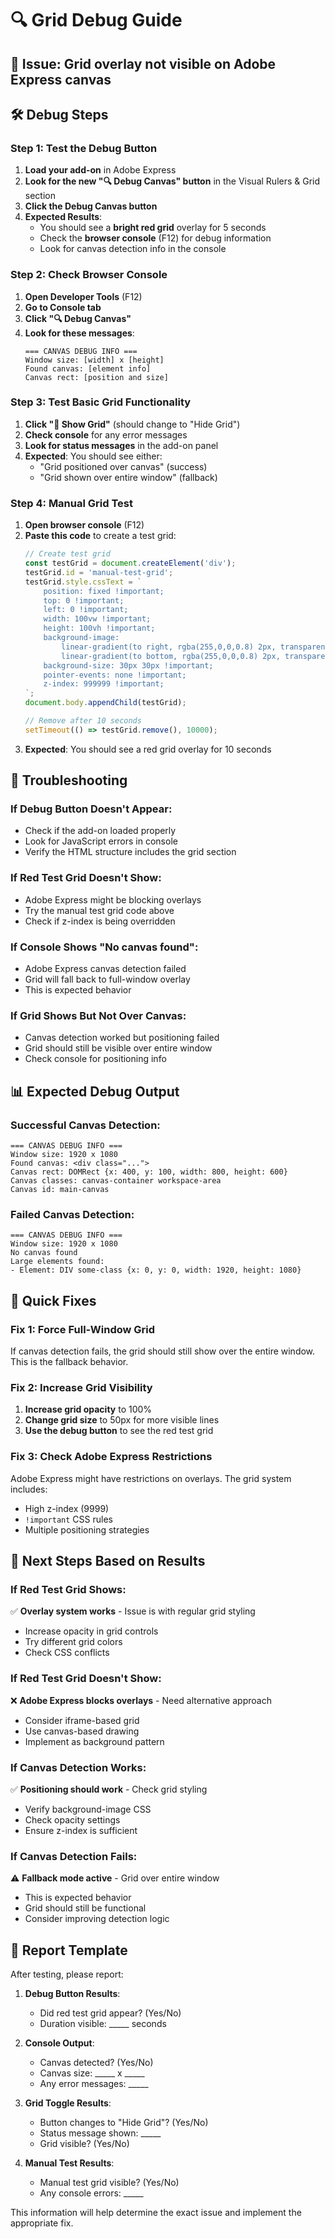 # 🔍 Grid Debug Guide

## 🚨 **Issue**: Grid overlay not visible on Adobe Express canvas

## 🛠️ **Debug Steps**

### **Step 1: Test the Debug Button**
1. **Load your add-on** in Adobe Express
2. **Look for the new "🔍 Debug Canvas" button** in the Visual Rulers & Grid section
3. **Click the Debug Canvas button**
4. **Expected Results**:
   - You should see a **bright red grid** overlay for 5 seconds
   - Check the **browser console** (F12) for debug information
   - Look for canvas detection info in the console

### **Step 2: Check Browser Console**
1. **Open Developer Tools** (F12)
2. **Go to Console tab**
3. **Click "🔍 Debug Canvas"**
4. **Look for these messages**:
   ```
   === CANVAS DEBUG INFO ===
   Window size: [width] x [height]
   Found canvas: [element info]
   Canvas rect: [position and size]
   ```

### **Step 3: Test Basic Grid Functionality**
1. **Click "🔲 Show Grid"** (should change to "Hide Grid")
2. **Check console** for any error messages
3. **Look for status messages** in the add-on panel
4. **Expected**: You should see either:
   - "Grid positioned over canvas" (success)
   - "Grid shown over entire window" (fallback)

### **Step 4: Manual Grid Test**
1. **Open browser console** (F12)
2. **Paste this code** to create a test grid:
   ```javascript
   // Create test grid
   const testGrid = document.createElement('div');
   testGrid.id = 'manual-test-grid';
   testGrid.style.cssText = `
       position: fixed !important;
       top: 0 !important;
       left: 0 !important;
       width: 100vw !important;
       height: 100vh !important;
       background-image: 
           linear-gradient(to right, rgba(255,0,0,0.8) 2px, transparent 2px),
           linear-gradient(to bottom, rgba(255,0,0,0.8) 2px, transparent 2px) !important;
       background-size: 30px 30px !important;
       pointer-events: none !important;
       z-index: 999999 !important;
   `;
   document.body.appendChild(testGrid);
   
   // Remove after 10 seconds
   setTimeout(() => testGrid.remove(), 10000);
   ```
3. **Expected**: You should see a red grid overlay for 10 seconds

## 🔧 **Troubleshooting**

### **If Debug Button Doesn't Appear**:
- Check if the add-on loaded properly
- Look for JavaScript errors in console
- Verify the HTML structure includes the grid section

### **If Red Test Grid Doesn't Show**:
- Adobe Express might be blocking overlays
- Try the manual test grid code above
- Check if z-index is being overridden

### **If Console Shows "No canvas found"**:
- Adobe Express canvas detection failed
- Grid will fall back to full-window overlay
- This is expected behavior

### **If Grid Shows But Not Over Canvas**:
- Canvas detection worked but positioning failed
- Grid should still be visible over entire window
- Check console for positioning info

## 📊 **Expected Debug Output**

### **Successful Canvas Detection**:
```
=== CANVAS DEBUG INFO ===
Window size: 1920 x 1080
Found canvas: <div class="...">
Canvas rect: DOMRect {x: 400, y: 100, width: 800, height: 600}
Canvas classes: canvas-container workspace-area
Canvas id: main-canvas
```

### **Failed Canvas Detection**:
```
=== CANVAS DEBUG INFO ===
Window size: 1920 x 1080
No canvas found
Large elements found:
- Element: DIV some-class {x: 0, y: 0, width: 1920, height: 1080}
```

## 🎯 **Quick Fixes**

### **Fix 1: Force Full-Window Grid**
If canvas detection fails, the grid should still show over the entire window. This is the fallback behavior.

### **Fix 2: Increase Grid Visibility**
1. **Increase grid opacity** to 100%
2. **Change grid size** to 50px for more visible lines
3. **Use the debug button** to see the red test grid

### **Fix 3: Check Adobe Express Restrictions**
Adobe Express might have restrictions on overlays. The grid system includes:
- High z-index (9999)
- `!important` CSS rules
- Multiple positioning strategies

## 🚀 **Next Steps Based on Results**

### **If Red Test Grid Shows**:
✅ **Overlay system works** - Issue is with regular grid styling
- Increase opacity in grid controls
- Try different grid colors
- Check CSS conflicts

### **If Red Test Grid Doesn't Show**:
❌ **Adobe Express blocks overlays** - Need alternative approach
- Consider iframe-based grid
- Use canvas-based drawing
- Implement as background pattern

### **If Canvas Detection Works**:
✅ **Positioning should work** - Check grid styling
- Verify background-image CSS
- Check opacity settings
- Ensure z-index is sufficient

### **If Canvas Detection Fails**:
⚠️ **Fallback mode active** - Grid over entire window
- This is expected behavior
- Grid should still be functional
- Consider improving detection logic

## 📝 **Report Template**

After testing, please report:

1. **Debug Button Results**: 
   - Did red test grid appear? (Yes/No)
   - Duration visible: _____ seconds

2. **Console Output**: 
   - Canvas detected? (Yes/No)
   - Canvas size: _____ x _____
   - Any error messages: _____

3. **Grid Toggle Results**:
   - Button changes to "Hide Grid"? (Yes/No)
   - Status message shown: _____
   - Grid visible? (Yes/No)

4. **Manual Test Results**:
   - Manual test grid visible? (Yes/No)
   - Any console errors: _____

This information will help determine the exact issue and implement the appropriate fix.